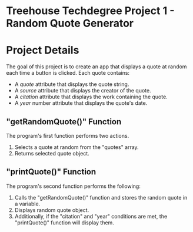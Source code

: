 # Treehouse Techdegree Project 1 - Random Quote Generator

Project Details
===============

The goal of this project is to create an app that displays a quote at random each time a button is clicked. Each quote contains:
* A _quote_ attribute that displays the quote string.
* A _source_ attribute that displays the creator of the quote.
* A _citation_ attribute that displays the work containing the quote.
* A _year_ number attribute that displays the quote's date.

## "getRandomQuote()" Function
The program's first function performs two actions.

1. Selects a quote at random from the "quotes" array.
2. Returns selected quote object.

## "printQuote()" Function
The program's second function performs the following:
1. Calls the "getRandomQuote()" function and stores the random quote in a variable.
2. Displays random quote object.
3. Additionally, if the "citation" and "year" conditions are met, the "printQuote()" function will display them.
